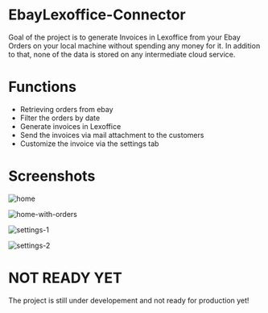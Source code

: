 
# EbayLexoffice-Connector

Goal of the project is to generate Invoices in Lexoffice from your Ebay Orders on your local machine without spending any money for it. In addition to that, none of the data is stored on any intermediate cloud service.


# Functions

- Retrieving orders from ebay
- Filter the orders by date
- Generate invoices in Lexoffice
- Send the invoices via mail attachment to the customers
- Customize the invoice via the settings tab


# Screenshots

![home](https://github.com/maxih4/EbayLexoffice-Connector/assets/81751050/24238a8e-1297-4db7-b472-d4cc0a992ed2)

![home-with-orders](https://github.com/maxih4/EbayLexoffice-Connector/assets/81751050/d5bc02f4-d6cf-4940-94b1-6ea7f26faa04)

![settings-1](https://github.com/maxih4/EbayLexoffice-Connector/assets/81751050/2f2c2326-8448-497f-97a6-d8fac25ed9ef)

![settings-2](https://github.com/maxih4/EbayLexoffice-Connector/assets/81751050/de396998-4f30-4ef3-a1b6-f8139244729d)


# NOT READY YET

The project is still under developement and not ready for production yet!
